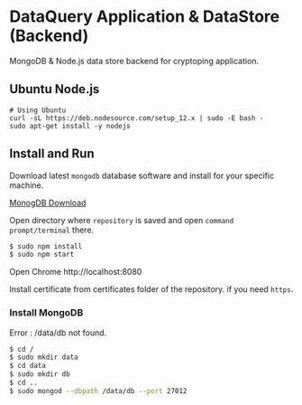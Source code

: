 # DataQuery Application & DataStore (Backend)

MongoDB &amp; Node.js data store backend for cryptoping application.

## Ubuntu Node.js

```
# Using Ubuntu
curl -sL https://deb.nodesource.com/setup_12.x | sudo -E bash -
sudo apt-get install -y nodejs
```

## Install and Run

Download latest ```mongodb``` database software and install for your specific machine.

[MonogDB Download](https://www.mongodb.com/download-center/community?jmp=docs)

Open directory where ```repository``` is saved and open ```command prompt/terminal``` there. 

```bash
$ sudo npm install
$ sudo npm start
```

Open Chrome http://localhost:8080

Install certificate from certificates folder of the repository. if you need ```https```.


### Install MongoDB

Error : /data/db not found.

```bash
$ cd /
$ sudo mkdir data
$ cd data
$ sudo mkdir db
$ cd ..
$ sudo mongod --dbpath /data/db --port 27012
```
